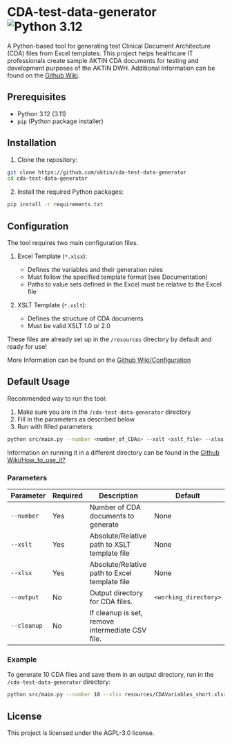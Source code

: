 # CDA-test-data-generator ![Python 3.12](https://img.shields.io/badge/python-3.12-blue)

A Python-based tool for generating test Clinical Document Architecture (CDA) files from Excel templates. 
This project helps healthcare IT professionals create sample AKTIN CDA documents for testing and development purposes of the AKTIN DWH.
Additional Information can be found on the [Github Wiki](https://github.com/aktin/cda-test-data-generator/wiki).
## Prerequisites

- Python 3.12 (3.11)
- `pip` (Python package installer)

## Installation

1. Clone the repository:
```sh
git clone https://github.com/aktin/cda-test-data-generator
cd cda-test-data-generator
```
2. Install the required Python packages:
```sh
pip install -r requirements.txt
```

## Configuration
The tool requires two main configuration files.

1. Excel Template (`*.xlsx`):
    * Defines the variables and their generation rules
    * Must follow the specified template format (see Documentation)
    * Paths to value sets defined in the Excel must be relative to the Excel file


2. XSLT Template (`*.xslt`):
    * Defines the structure of CDA documents
    * Must be valid XSLT 1.0 or 2.0

These files are already set up in the `/resources` directory by default and ready for use!

More Information can be found on the [Github Wiki/Configuration](https://github.com/aktin/cda-test-data-generator/wiki/Configuration)


## Default Usage
Recommended way to run the tool:
1. Make sure you are in the `/cda-test-data-generator` directory
2. Fill in the parameters as described below
3. Run with filled parameters:
```sh
python src/main.py --number <number_of_CDAs> --xslt <xslt_file> --xlsx <excel_file> [--output <output_dir>][--cleanup]
```
Information on running it in a different directory can be found in the [Github Wiki/How_to_use_it?](https://github.com/aktin/cda-test-data-generator/wiki/How-to-use-it%3F)
### Parameters

| Parameter   | Required | Description                                      | Default                      |
|-------------|----------|--------------------------------------------------|------------------------------|
| `--number`  | Yes | Number of CDA documents to generate              | None                         |
| `--xslt`    | Yes | Absolute/Relative path to XSLT template file     | None                         |
| `--xlsx`    | Yes | Absolute/Relative path to Excel template file    | None                         |
| `--output`  | No | Output directory for CDA files.                  | `<working_directory>` |
| `--cleanup` | No | If cleanup is set, remove intermediate CSV file. |                     |

### Example

To generate 10 CDA files and save them in an output directory, run in the `/cda-test-data-generator` directory:
```sh
python src/main.py --number 10 --xlsx resources/CDAVariables_short.xlsx --xslt resources/EmergencyNote.xslt --output /output
```

## License

This project is licensed under the AGPL-3.0 license.
